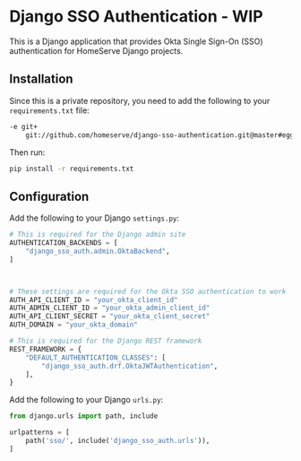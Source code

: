 # Django SSO Authentication - WIP

This is a Django application that provides Okta Single Sign-On (SSO) authentication for HomeServe Django projects.

## Installation

Since this is a private repository, you need to add the following to your `requirements.txt` file:

```txt
-e git+
    git://github.com/homeserve/django-sso-authentication.git@master#egg=django-sso-authentication
```

Then run:

```bash
pip install -r requirements.txt
```

## Configuration

Add the following to your Django `settings.py`:

```python
# This is required for the Django admin site
AUTHENTICATION_BACKENDS = [
    "django_sso_auth.admin.OktaBackend",
]



# These settings are required for the Okta SSO authentication to work
AUTH_API_CLIENT_ID = "your_okta_client_id"
AUTH_ADMIN_CLIENT_ID = "your_okta_admin_client_id"
AUTH_API_CLIENT_SECRET = "your_okta_client_secret"
AUTH_DOMAIN = "your_okta_domain"

# This is required for the Django REST framework
REST_FRAMEWORK = {
    "DEFAULT_AUTHENTICATION_CLASSES": [
        "django_sso_auth.drf.OktaJWTAuthentication",
    ],
}
```

Add the following to your Django `urls.py`:

```python
from django.urls import path, include

urlpatterns = [
    path('sso/', include('django_sso_auth.urls')),
]
```
